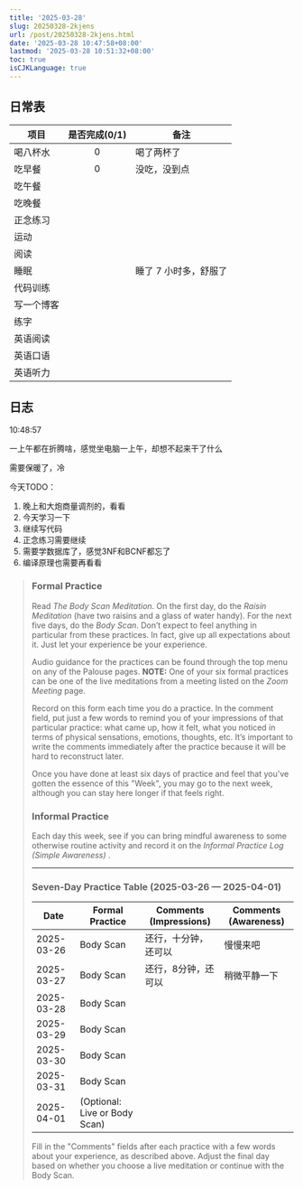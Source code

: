 ```yaml
---
title: '2025-03-28'
slug: 20250328-2kjens
url: /post/20250328-2kjens.html
date: '2025-03-28 10:47:58+08:00'
lastmod: '2025-03-28 10:51:32+08:00'
toc: true
isCJKLanguage: true
---
```






## 日常表

|项目|是否完成(0/1)|备注|
| ------------| :-------------: | -----------------------|
|喝八杯水|0|喝了两杯了|
|吃早餐|0|没吃，没到点|
|吃午餐|||
|吃晚餐|||
|正念练习|||
|运动|||
|阅读|||
|睡眠||睡了 7 小时多，舒服了|
|代码训练|||
|写一个博客|||
|练字|||
|英语阅读|||
|英语口语|||
|英语听力|||

## 日志

10:48:57

一上午都在折腾啥，感觉坐电脑一上午，却想不起来干了什么

需要保暖了，冷

今天TODO：

1. 晚上和大炮商量调剂的，看看
2. 今天学习一下
3. 继续写代码
4. 正念练习需要继续
5. 需要学数据库了，感觉3NF和BCNF都忘了
6. 编译原理也需要再看看

> ### Formal Practice
>
> Read *The Body Scan Meditation*. On the first day, do the *Raisin Meditation* (have two raisins and a glass of water handy). For the next five days, do the *Body Scan*. Don’t expect to feel anything in particular from these practices. In fact, give up all expectations about it. Just let your experience be your experience.
>
> Audio guidance for the practices can be found through the top menu on any of the Palouse pages. **NOTE:**  One of your six formal practices can be one of the live meditations from a meeting listed on the *Zoom Meeting* page.
>
> Record on this form each time you do a practice. In the comment field, put just a few words to remind you of your impressions of that particular practice: what came up, how it felt, what you noticed in terms of physical sensations, emotions, thoughts, etc. It’s important to write the comments immediately after the practice because it will be hard to reconstruct later.
>
> Once you have done at least six days of practice and feel that you've gotten the essence of this "Week", you may go to the next week, although you can stay here longer if that feels right.
>
> ### Informal Practice
>
> Each day this week, see if you can bring mindful awareness to some otherwise routine activity and record it on the *Informal Practice Log (Simple Awareness)* .
>
> ---
>
> ### Seven-Day Practice Table (2025-03-26 — 2025-04-01)
>
> |Date|Formal Practice|Comments (Impressions)|Comments (Awareness)|
> | ----------| -----------------------------| ----------------------| --------------------|
> |2025-03-26|Body Scan|还行，十分钟，还可以|慢慢来吧|
> |2025-03-27|Body Scan|还行，8分钟，还可以|稍微平静一下|
> |2025-03-28|Body Scan|||
> |2025-03-29|Body Scan|||
> |2025-03-30|Body Scan|||
> |2025-03-31|Body Scan|||
> |2025-04-01|(Optional: Live or Body Scan)|||
>
> Fill in the "Comments" fields after each practice with a few words about your experience, as described above. Adjust the final day based on whether you choose a live meditation or continue with the Body Scan.

‍
